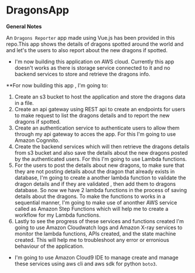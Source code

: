 # DragonsApp

**General Notes**

An `Dragons Reporter` app made using Vue.js has been provided in this repo.This app shows the details of dragons spotted around the world and and let's the users to 
also report about the new dragons if spotted.


- I'm now building this application on AWS cloud. Currently this app doesn't works as there is storage service connected to it and no backend services 
to store and retrieve the dragons info. 

**For now building this app , I'm going to:
1. Create an s3 bucket to host the application and store the dragons data in a file.
2. Create an api gateway using REST api to create an endpoints for users to make request to list the dragons details and to report the new dragons if spotted.
3. Create an authentication service to authenticate users to allow them through my api gateway to acces the app. For this I'm going to use Amazon Cognnito.
4. Create the backend services which will then retrieve the dragons details from s3 bucket and also save the details about the new dragons posted by the authenticated 
   users. For this I'm going to use Lambda functions.
5. For the users to post the details about new dragons, to make sure that they are not posting details about the dragon that already exists in database, I'm going to 
   create a another lambda function to validate the dragon details and if they are validated , then add them to dragons database. So now we have 2 lambda functions in 
   the process of saving details about the dragons. To make the functions to works in a sequential manner, I'm going to make use of anonther AWS service called as 
   Amazon Step Functions which will help me to create a workflow for my Lambda functions.
6. Lastly to see the progress of these services and functions created I'm going to use Amazon Cloudwatch logs and Amazon X-ray services to monitor the lambda functions, 
   APIs created, and the state machine created. This will help me to troubleshoot any error or erronious behaviour of the application.
   
   
- I'm going to use Amazon Cloud9 IDE to manage create and manage these services using aws cli and aws sdk for python `boto3`.
